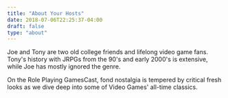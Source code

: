 ```yaml
---
title: "About Your Hosts"
date: 2018-07-06T22:25:37-04:00
draft: false
type: "about"
---
```


Joe and Tony are two old college friends and lifelong video game fans. Tony's history with JRPGs from the 90's and early 2000's is extensive, while Joe has mostly ignored the genre.  

On the Role Playing GamesCast, fond nostalgia is tempered by critical fresh looks as we dive deep into some of Video Games' all-time classics.